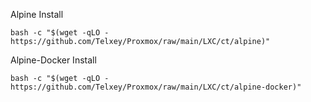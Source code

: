 Alpine Install 

    bash -c "$(wget -qLO - https://github.com/Telxey/Proxmox/raw/main/LXC/ct/alpine)"

Alpine-Docker Install

    bash -c "$(wget -qLO - https://github.com/Telxey/Proxmox/raw/main/LXC/ct/alpine-docker)"
